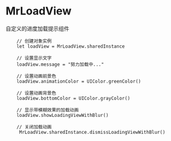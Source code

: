 # MrLoadView
自定义的进度加载提示组件

        // 创建对象实例
        let loadView = MrLoadView.sharedInstance

        // 设置显示文字
        loadView.message = "努力加载中..."
        
        // 设置动画前景色
        loadView.animationColor = UIColor.greenColor()
        
        // 设置动画背景色
        loadView.bottomColor = UIColor.grayColor()
        
        // 显示带模糊效果的加载动画
        loadView.showLoadingViewWithBlur()
        
        // 关闭加载动画
         MrLoadView.sharedInstance.dismissLoadingViewWithBlur()
